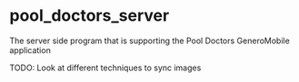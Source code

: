 # pool_doctors_server
The server side program that is supporting the Pool Doctors GeneroMobile application

TODO: Look at different techniques to sync images

